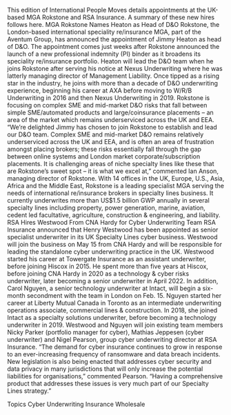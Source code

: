 This edition of International People Moves details appointments at the UK-based MGA Rokstone and RSA Insurance.
A summary of these new hires follows here.
MGA Rokstone Names Heaton as Head of D&O
Rokstone, the London-based international speciality re/insurance MGA, part of the Aventum Group, has announced the appointment of Jimmy Heaton as head of D&O.
The appointment comes just weeks after Rokstone announced the launch of a new professional indemnity (PI) binder as it broadens its speciality re/insurance portfolio.
Heaton will lead the D&O team when he joins Rokstone after serving his notice at Nexus Underwriting where he was latterly managing director of Management Liability. Once tipped as a rising star in the industry, he joins with more than a decade of D&O underwriting experience, beginning his career at AXA before moving to W/R/B Underwriting in 2016 and then Nexus Underwriting in 2019.
Rokstone is focusing on complex SME and mid-market D&O risks that fall between simple SME/automated products and large/coinsurance placements – an area of the market which remains underserviced across the UK and EEA.
“We’re delighted Jimmy has chosen to join Rokstone to establish and lead our D&O team. Complex SME and mid-market D&O remains relatively underserviced across the UK and EEA, and is often an area of frustration amongst placing brokers; these risks essentially fall through the gap between online systems and London market corporate/subscription placements. It is challenging areas of niche specialty lines like these that are Rokstone’s sweet spot – it is what we excel at,” commented Ian Anson, managing director of Rokstone.
With 14 offices in the UK, Europe, U.S., Asia, Africa and the Middle East, Rokstone is a leading specialist MGA serving the needs of international re/insurance brokers in specialty lines business. It currently underwrites more than US$1.5 billion GWP annually in several specialty lines including property, power generation, marine, aviation, cedent led facultative, agriculture, construction & engineering, and liability.
RSA Hires Westwood From CNA Hardy for Cyber Underwriting Team
RSA Insurance announced that Henry Westwood has been appointed as senior specialist underwriter in its UK Specialty Lines cyber business. Westwood will join the business on May 15 from CNA Hardy and will be responsible for leading the standalone cyber underwriting practice in the UK.
Westwood started his career at Towergate Insurance as an assistant underwriter, before joining Hiscox in 2015. He spent more than five years at Hiscox, before joining CNA Hardy in 2020 as a technology & cyber risks underwriter, later becoming a senior underwriter in April 2022.
In addition, Carol Nguyen, a senior technology underwriter at Intact, will begin a six-month secondment with the team in London on Feb. 15.
Nguyen started her career at Liberty Mutual Canada in Toronto as an intermediate underwriting operations associate, commercial lines & construction. In 2018, she joined Intact as a specialty solutions underwriter, before becoming a technology underwriter in 2019.
Westwood and Nguyen will join existing team members Nicky Parker (portfolio manager for cyber), Mathias Jeppesen (cyber underwriter) and Nigel Pearson, group cyber underwriting director at RSA Insurance.
“The demand for cyber insurance continues to grow in response to an ever-increasing frequency of ransomware and data breach incidents. New legislation is also being enacted that addresses cyber security and data privacy in many jurisdictions that will only increase the potential liabilities for organisations,” commented Pearson. “Having a comprehensive product that addresses these issues is very much part of our Specialty Lines strategy.”

Topics
Cyber
Underwriting
Insurance Wholesale
